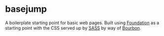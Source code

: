 # basejump
A boilerplate starting point for basic web pages.  Built using [Foundation](http://foundation.zurb.com/) as a starting point with the CSS served up by [SASS](http://sass-lang.com/) by way of [Bourbon](http://bourbon.io/).
